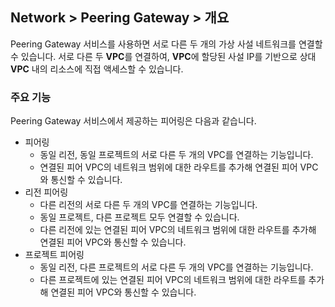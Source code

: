 ## Network > Peering Gateway > 개요

Peering Gateway 서비스를 사용하면 서로 다른 두 개의 가상 사설 네트워크를 연결할 수 있습니다. 서로 다른 두 **VPC**를 연결하여, **VPC**에 할당된 사설 IP를 기반으로 상대 **VPC** 내의 리소스에 직접 액세스할 수 있습니다.

### 주요 기능

Peering Gateway 서비스에서 제공하는 피어링은 다음과 같습니다.

* 피어링
    * 동일 리전, 동일 프로젝트의 서로 다른 두 개의 VPC를 연결하는 기능입니다.
    * 연결된 피어 VPC의 네트워크 범위에 대한 라우트를 추가해 연결된 피어 VPC와 통신할 수 있습니다.
* 리전 피어링
    * 다른 리전의 서로 다른 두 개의 VPC를 연결하는 기능입니다.
    * 동일 프로젝트, 다른 프로젝트 모두 연결할 수 있습니다.
    * 다른 리전에 있는 연결된 피어 VPC의 네트워크 범위에 대한 라우트를 추가해 연결된 피어 VPC와 통신할 수 있습니다.
* 프로젝트 피어링
    * 동일 리전, 다른 프로젝트의 서로 다른 두 개의 VPC를 연결하는 기능입니다.
    * 다른 프로젝트에 있는 연결된 피어 VPC의 네트워크 범위에 대한 라우트를 추가해 연결된 피어 VPC와 통신할 수 있습니다.
